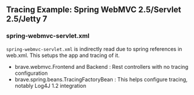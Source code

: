 ## Tracing Example: Spring WebMVC 2.5/Servlet 2.5/Jetty 7

### spring-webmvc-servlet.xml

`spring-webmvc-servlet.xml` is indirectly read due to spring references
in web.xml. This setups the app and tracing of it.

*   brave.webmvc.Frontend and Backend : Rest controllers with no tracing configuration
*   brave.spring.beans.TracingFactoryBean : This helps configure tracing, notably Log4J 1.2 integration


